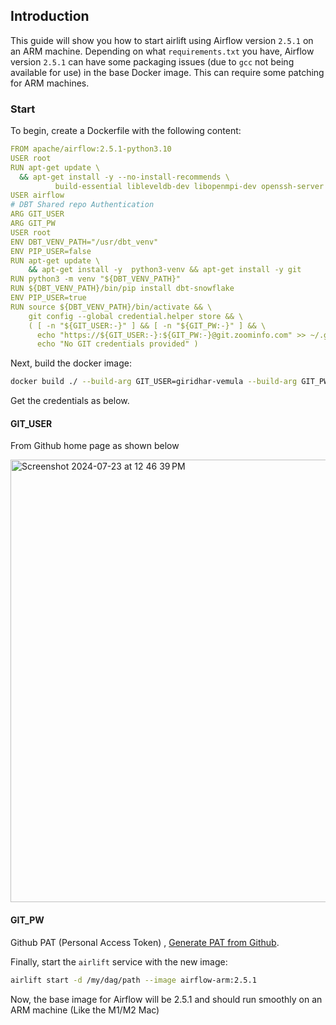 ## Introduction

This guide will show you how to start airlift using Airflow version `2.5.1` on an ARM machine. Depending on what `requirements.txt` you have, Airflow version `2.5.1` can have some packaging issues (due to `gcc` not being available for use) in the base Docker image. This can require some patching for ARM machines.

### Start

To begin, create a Dockerfile with the following content:

```yaml
FROM apache/airflow:2.5.1-python3.10
USER root
RUN apt-get update \
  && apt-get install -y --no-install-recommends \
          build-essential libleveldb-dev libopenmpi-dev openssh-server openssh-client libsasl2-dev
USER airflow
# DBT Shared repo Authentication 
ARG GIT_USER
ARG GIT_PW
USER root
ENV DBT_VENV_PATH="/usr/dbt_venv"
ENV PIP_USER=false
RUN apt-get update \
    && apt-get install -y  python3-venv && apt-get install -y git
RUN python3 -m venv "${DBT_VENV_PATH}"
RUN ${DBT_VENV_PATH}/bin/pip install dbt-snowflake
ENV PIP_USER=true
RUN source ${DBT_VENV_PATH}/bin/activate && \
    git config --global credential.helper store && \
    ( [ -n "${GIT_USER:-}" ] && [ -n "${GIT_PW:-}" ] && \
      echo "https://${GIT_USER:-}:${GIT_PW:-}@git.zoominfo.com" >> ~/.git-credentials || \
      echo "No GIT credentials provided" )
```

Next, build the docker image:

```bash
docker build ./ --build-arg GIT_USER=giridhar-vemula --build-arg GIT_PW=ghp_XXXXXXXXXX -t airflow-arm:2.5.1
```

Get the credentials as below.

#### GIT_USER  
From Github home page as shown below

<img width="708" alt="Screenshot 2024-07-23 at 12 46 39 PM" src="https://github.com/user-attachments/assets/115a4259-1d06-4ee1-b2ec-ca27ecaf669d">

#### GIT_PW ### 
Github PAT (Personal Access Token) , [Generate PAT from Github](https://docs.github.com/en/authentication/keeping-your-account-and-data-secure/managing-your-personal-access-tokens#creating-a-personal-access-token-classic:~:text=your%20organization.%22-,Creating%20a%20personal%20access%20token%20(classic),-Note%3A%20Organization%20owners/).



Finally, start the `airlift` service with the new image:

```bash
airlift start -d /my/dag/path --image airflow-arm:2.5.1
```

Now, the base image for Airflow will be 2.5.1 and should run smoothly on an ARM machine (Like the M1/M2 Mac)
